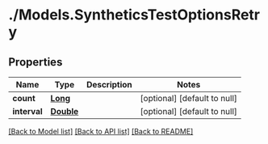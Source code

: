 # ./Models.SyntheticsTestOptionsRetry
## Properties

Name | Type | Description | Notes
------------ | ------------- | ------------- | -------------
**count** | [**Long**][1] |  | [optional] [default to null]
**interval** | [**Double**][2] |  | [optional] [default to null]

[[Back to Model list]][3] [[Back to API list]][4] [[Back to README]][5]

[1]: long.md
[2]: double.md
[3]: ../README.md#documentation-for-models
[4]: ../README.md#documentation-for-api-endpoints
[5]: ../README.md
